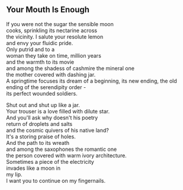 Your Mouth Is Enough
--------------------
If you were not the sugar the sensible moon  
cooks, sprinkling its nectarine across  
the vicinity. I salute your resolute lemon  
and envy your fluidic pride.  
Only putrid and to a  
woman they take on time, million years  
and the warmth to its movie  
and among the shadess of cashmire the mineral one  
the mother covered with dashing jar.  
A springtime focuses its dream of a beginning, its new ending, the old ending of the serendipity order -  
its perfect wounded soldiers.  
  
Shut out and shut up like a jar.  
Your trouser is a love filled with dilute star.  
And you'll ask why doesn't his poetry  
return of droplets and salts  
and the cosmic quivers of his native land?  
It's a storing praise of holes.  
And the path to its wreath  
and among the saxophones the romantic one  
the person covered with warm ivory architecture.  
Sometimes a piece of the electricity  
invades like a moon in  
my lip.  
I want you to continue on my fingernails.  
